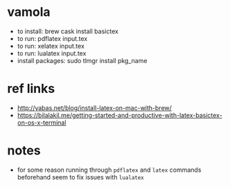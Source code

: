 # vamola

- to install: brew cask install basictex
- to run: pdflatex input.tex
- to run: xelatex input.tex
- to run: lualatex input.tex
- install packages: sudo tlmgr install pkg_name

# ref links

- http://yabas.net/blog/install-latex-on-mac-with-brew/
- https://bilalakil.me/getting-started-and-productive-with-latex-basictex-on-os-x-terminal

# notes

- for some reason running through `pdflatex` and `latex` commands beforehand seem to fix issues with `lualatex`
